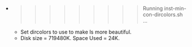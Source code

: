 * >>>>>>>>> Running inst-min-con-dircolors.sh ...
  * Set dircolors to use  to make ls more beautiful.
  * Disk size = 719480K. Space Used = 24K.
